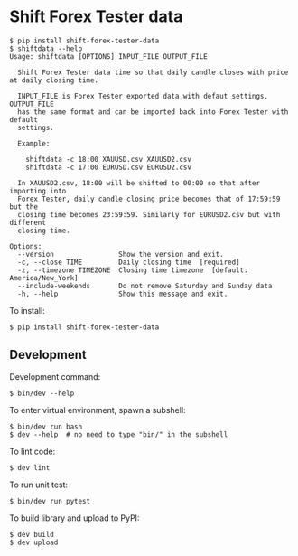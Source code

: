 # Shift Forex Tester data

```
$ pip install shift-forex-tester-data
$ shiftdata --help
Usage: shiftdata [OPTIONS] INPUT_FILE OUTPUT_FILE

  Shift Forex Tester data time so that daily candle closes with price at daily closing time.

  INPUT_FILE is Forex Tester exported data with defaut settings, OUTPUT_FILE
  has the same format and can be imported back into Forex Tester with default
  settings.

  Example:

    shiftdata -c 18:00 XAUUSD.csv XAUUSD2.csv
    shiftdata -c 17:00 EURUSD.csv EURUSD2.csv

  In XAUUSD2.csv, 18:00 will be shifted to 00:00 so that after importing into
  Forex Tester, daily candle closing price becomes that of 17:59:59 but the
  closing time becomes 23:59:59. Similarly for EURUSD2.csv but with different
  closing time.

Options:
  --version                Show the version and exit.
  -c, --close TIME         Daily closing time  [required]
  -z, --timezone TIMEZONE  Closing time timezone  [default: America/New_York]
  --include-weekends       Do not remove Saturday and Sunday data
  -h, --help               Show this message and exit.
```

To install:

```console
$ pip install shift-forex-tester-data
```


## Development

Development command:

```console
$ bin/dev --help
```

To enter virtual environment, spawn a subshell:

```console
$ bin/dev run bash
$ dev --help  # no need to type "bin/" in the subshell
```

To lint code:

```console
$ dev lint
```

To run unit test:

```console
$ bin/dev run pytest
```

To build library and upload to PyPI:

```console
$ dev build
$ dev upload
```
